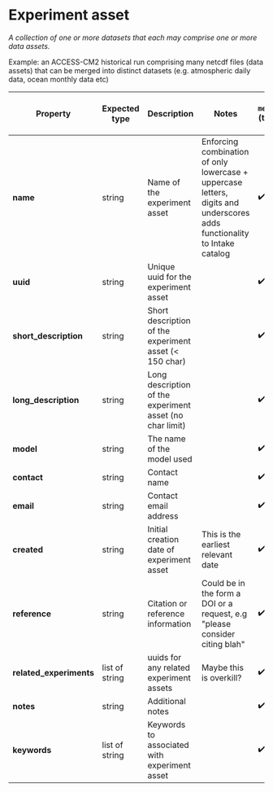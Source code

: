 # Experiment asset

*A collection of one or more datasets that each may comprise one or more data assets.*

Example: an ACCESS-CM2 historical run comprising many netcdf files (data assets) that can be merged into distinct datasets (e.g. atmospheric daily data, ocean monthly data etc)

| Property | Expected type | Description | Notes | in `metadata.yaml` (two ticks for enforce) |
| --- | --- | --- | --- | --- |
| **name** | string | Name of the experiment asset  | Enforcing combination of only lowercase + uppercase letters, digits and underscores adds functionality to Intake catalog | :heavy_check_mark: :heavy_check_mark: |
| **uuid** | string | Unique uuid for the experiment asset  |  | :heavy_check_mark: :heavy_check_mark: |
| **short_description** | string | Short description of the experiment asset (< 150 char)  |  | :heavy_check_mark: :heavy_check_mark: |
| **long_description** | string | Long description of the experiment asset (no char limit) |  | :heavy_check_mark: :heavy_check_mark: |
| **model** | string | The name of the model used |  | :heavy_check_mark: |
| **contact** | string | Contact name |  | :heavy_check_mark: |
| **email** | string | Contact email address |  | :heavy_check_mark: |
| **created** | string | Initial creation date of experiment asset | This is the earliest relevant date | :heavy_check_mark: |
| **reference** | string | Citation or reference information | Could be in the form a DOI or a request, e.g "please consider citing blah" | :heavy_check_mark: |
| **related_experiments** | list of string | uuids for any related experiment assets | Maybe this is overkill? | :heavy_check_mark: |
| **notes** | string | Additional notes |  | :heavy_check_mark: |
| **keywords** | list of string | Keywords to associated with experiment asset |  | :heavy_check_mark: |
